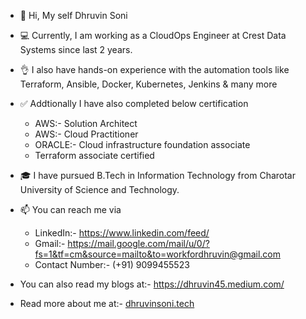 - 👋 Hi, My self Dhruvin Soni

- 💻 Currently, I am working as a CloudOps Engineer at Crest Data Systems since last 2 years.

- 👌 I also have hands-on experience with the automation tools like Terraform, Ansible, Docker, Kubernetes, Jenkins & many more

- ✅ Addtionally I have also completed below certification

  - AWS:- Solution Architect
  - AWS:- Cloud Practitioner
  - ORACLE:- Cloud infrastructure foundation associate
  - Terraform associate certified

- 🎓 I have pursued B.Tech in Information Technology from Charotar University of Science and Technology.

- 📫 You can reach me via

  - LinkedIn:- https://www.linkedin.com/feed/
  - Gmail:- https://mail.google.com/mail/u/0/?fs=1&tf=cm&source=mailto&to=workfordhruvin@gmail.com
  - Contact Number:- (+91) 9099455523

- You can also read my blogs at:- https://dhruvin45.medium.com/

- Read more about me at:- [dhruvinsoni.tech](https://dhruvinsoni.s3.ap-south-1.amazonaws.com/index.html)
